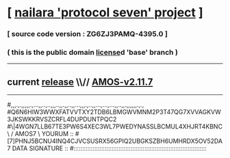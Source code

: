 
# [ [nailara 'protocol seven' project](http://nailara.network/) ]

### [ source code version : ZG6ZJ3PAMQ-4395.0 ]

### ( this is the public domain [license](../license)d 'base' branch )
---
## current [release](https://github.com/nailara-technologies/protocol-7/releases) \\\\// [AMOS-v2.11.7](https://github.com/nailara-technologies/protocol-7/releases/tag/AMOS-v2.11.7)
---

#,,,.,.,,,,,.,...,,..,..,,,..,,.,,..,,...,,,.,..,,...,...,...,,..,,.,,,,,,.,.,
#Q6N6HIW3WWXFATVVTXY2TDB6LBMGWVMNM2P3T47QG7XVVAGKVW3JKSWKKRVSZCRFL4DUPDUNTPQC2
#\\\|4WGN7LLB67TE3PW6S4XEC3WL7PWEDYNASSLBCMUL4XHJRT4KBNC \ / AMOS7 \ YOURUM ::
#\[7]PHNJ5BCNU4INQ4CJVCSUSRX56GPIQ2UBGKSZBH6UMHRDX5OV52DA 7  DATA SIGNATURE ::
#:::::::::::::::::::::::::::::::::::::::::::::::::::::::::::::::::::::::::::::
